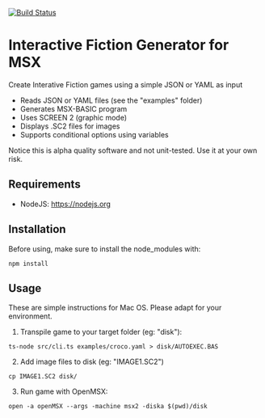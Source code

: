 [![Build Status](https://travis-ci.org/jannone/msx-if-generator.svg?branch=master)](https://travis-ci.org/jannone/msx-if-generator)


# Interactive Fiction Generator for MSX

Create Interative Fiction games using a simple JSON or YAML as input

* Reads JSON or YAML files (see the "examples" folder)
* Generates MSX-BASIC program
* Uses SCREEN 2 (graphic mode)
* Displays .SC2 files for images
* Supports conditional options using variables

Notice this is alpha quality software and not unit-tested.
Use it at your own risk.

## Requirements

* NodeJS: https://nodejs.org

## Installation

Before using, make sure to install the node_modules with:
```
npm install
```

## Usage

These are simple instructions for Mac OS. Please adapt for your environment.

1. Transpile game to your target folder (eg: "disk"):
```
ts-node src/cli.ts examples/croco.yaml > disk/AUTOEXEC.BAS
```

2. Add image files to disk (eg: "IMAGE1.SC2")
```
cp IMAGE1.SC2 disk/
```

3. Run game with OpenMSX:
```
open -a openMSX --args -machine msx2 -diska $(pwd)/disk
````
